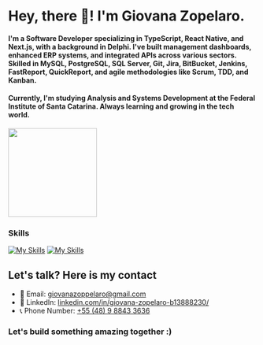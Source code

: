 # Hey, there 👋! I'm Giovana Zopelaro.

#### I'm a Software Developer specializing in TypeScript, React Native, and Next.js, with a background in Delphi. I've built management dashboards, enhanced ERP systems, and integrated APIs across various sectors. Skilled in MySQL, PostgreSQL, SQL Server, Git, Jira, BitBucket, Jenkins, FastReport, QuickReport, and agile methodologies like Scrum, TDD, and Kanban.

#### Currently, I'm studying Analysis and Systems Development at the Federal Institute of Santa Catarina. Always learning and growing in the tech world.



<div>
<img height="180px" src="https://github-readme-streak-stats.herokuapp.com/?user=gizopp&theme=dark"/></br>
</div>


### Skills

[![My Skills](https://skillicons.dev/icons?i=html,css,js,ts,react,nextjs,nodejs,express,postgres,mysql)](https://skillicons.dev)
[![My Skills](https://skillicons.dev/icons?i=figma,git,github,jenkins,mongodb,materialui,npm,postman,prisma,yarn)](https://skillicons.dev)


## Let's talk? Here is my contact
- 📧 Email: <a href="mailto:giovanazoppelaro@gmail.com?">giovanazoppelaro@gmail.com<a/>
- 🔗 LinkedIn: <a href="https://www.linkedin.com/in/giovana-zopelaro-b13888230/">linkedin.com/in/giovana-zopelaro-b13888230/<a/>
- 📞 Phone Number: <a href="https://api.whatsapp.com/send/?phone=5548988433636&text&type=phone_number&app_absent=0">+55 (48) 9 8843 3636<a/>

### Let's build something amazing together :)
